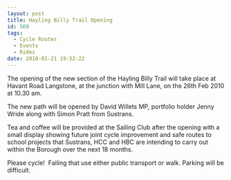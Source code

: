 ```yaml
---
layout: post
title: Hayling Billy Trail Opening
id: 569
tags:
  - Cycle Routes
  - Events
  - Rides
date: 2010-01-21 19:52:22
---
```


The opening of the new section of the Hayling Billy Trail will take place at Havant Road Langstone, at the junction with Mill Lane, on the 26th Feb 2010 at 10.30 am.

The new path will be opened by David Willets MP, portfolio holder Jenny Wride along with Simon Pratt from Sustrans.

Tea and coffee will be provided at the Sailing Club after the opening with a small display showing future joint cycle improvement and safe routes to school projects that Sustrans, HCC and HBC are intending to carry out within the Borough over the next 18 months.

Please cycle!  Failing that use either public transport or walk. Parking will be difficult.
